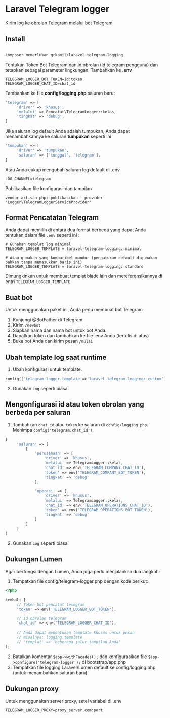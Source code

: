 # Laravel Telegram logger

Kirim log ke obrolan Telegram melalui bot Telegram

## Install

```

komposer memerlukan grkamil/laravel-telegram-logging

```

Tentukan Token Bot Telegram dan id obrolan (id telegram pengguna) dan tetapkan sebagai parameter lingkungan.
Tambahkan ke <b>.env</b>

```
TELEGRAM_LOGGER_BOT_TOKEN=id:token
TELEGRAM_LOGGER_CHAT_ID=chat_id
```


Tambahkan ke file <b>config/logging.php</b> saluran baru:

```php
'telegram' => [
     'driver' => 'khusus',
     'melalui' => Pencatat\TelegramLogger::kelas,
     'tingkat' => 'debug',
]
```

Jika saluran log default Anda adalah tumpukan, Anda dapat menambahkannya ke saluran <b>tumpukan</b> seperti ini
```php
'tumpukan' => [
     'driver' => 'tumpukan',
     'saluran' => ['tunggal', 'telegram'],
]
```

Atau Anda cukup mengubah saluran log default di .env
```
LOG_CHANNEL=telegram
```

Publikasikan file konfigurasi dan tampilan
```
vendor artisan php: publikasikan --provider "Logger\TelegramLoggerServiceProvider"
```

## Format Pencatatan Telegram

Anda dapat memilih di antara dua format berbeda yang dapat Anda tentukan dalam file `.env` seperti ini :

```
# Gunakan templat log minimal
TELEGRAM_LOGGER_TEMPLATE = laravel-telegram-logging::minimal

# Atau gunakan yang kompatibel mundur (pengaturan default digunakan bahkan tanpa memasukkan baris ini)
TELEGRAM_LOGGER_TEMPLATE = laravel-telegram-logging::standard
```

Dimungkinkan untuk membuat templat blade lain dan mereferensikannya di entri `TELEGRAM_LOGGER_TEMPLATE`

## Buat bot

Untuk menggunakan paket ini, Anda perlu membuat bot Telegram

1. Kunjungi @BotFather di Telegram
2. Kirim ``/newbot``
3. Siapkan nama dan nama bot untuk bot Anda.
4. Dapatkan token dan tambahkan ke file .env Anda (tertulis di atas)
5. Buka bot Anda dan kirim pesan ``/mulai``

## Ubah template log saat runtime

1. Ubah konfigurasi untuk template.
```php
config(['telegram-logger.template'=>'laravel-telegram-logging::custom'])
```
2. Gunakan `Log` seperti biasa.

## Mengonfigurasi id atau token obrolan yang berbeda per saluran

1. Tambahkan `chat_id` atau `token` ke saluran di `config/logging.php`. Menimpa `config('telegram.chat_id')`.
```php
[
     'saluran' => [
         [
             'perusahaan' => [
                 'driver' => 'khusus',
                 'melalui' => TelegramLogger::kelas,
                 'chat_id' => env('TELEGRAM_COMPANY_CHAT_ID'),
                 'token' => env('TELEGRAM_COMPANY_BOT_TOKEN'),
                 'tingkat' => 'debug'
             ],

             'operasi' => [
                 'driver' => 'khusus',
                 'melalui' => TelegramLogger::kelas,
                 'chat_id' => env('TELEGRAM_OPERATIONS_CHAT_ID'),
                 'token' => env('TELEGRAM_OPERATIONS_BOT_TOKEN'),
                 'tingkat' => 'debug'
             ]
         ]
     ]
]
```

2. Gunakan `Log` seperti biasa.
## Dukungan Lumen

Agar berfungsi dengan Lumen, Anda juga perlu menjalankan dua langkah:

1. Tempatkan file config/telegram-logger.php dengan kode berikut:
```php
<?php

kembali [
     // Token bot pencatat telegram
     'token' => env('TELEGRAM_LOGGER_BOT_TOKEN'),

     // Id obrolan telegram
     'chat_id' => env('TELEGRAM_LOGGER_CHAT_ID'),
    
     // Anda dapat menentukan template khusus untuk pesan
     // misalnya: logging.template
     // 'templat' => 'beberapa jalur tampilan Anda'
];
```

2. Batalkan komentar ```$app->withFacades();``` dan konfigurasikan file ```$app->configure('telegram-logger');``` di bootstrap/app.php
3. Tempatkan file logging Laravel/Lumen default ke config/logging.php (untuk menambahkan saluran baru).

## Dukungan proxy
Untuk menggunakan server proxy, setel variabel di .env
```
TELEGRAM_LOGGER_PROXY=proxy_server.com:port
```
